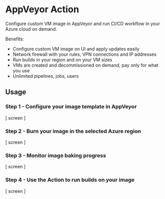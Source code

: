 # AppVeyor Action

Configure custom VM image in AppVeyor and run CI/CD workflow in your Azure cloud on demand.

Benefits:

* Configure custom VM image on UI and apply updates easily
* Network firewall with your rules, VPN connections and IP addresses
* Run builds in your region and on your VM sizes
* VMs are created and decommissioned on demand, pay only for what you use
* Unlimited pipelines, jobs, users

## Usage

### Step 1 - Configure your image template in AppVeyor

[ screen ]

### Step 2 - Burn your image in the selected Azure region

[ screen ]

### Step 3 - Monitor image baking progress

[ screen ]

### Step 4 - Use the Action to run builds on your image

[ screen ]
